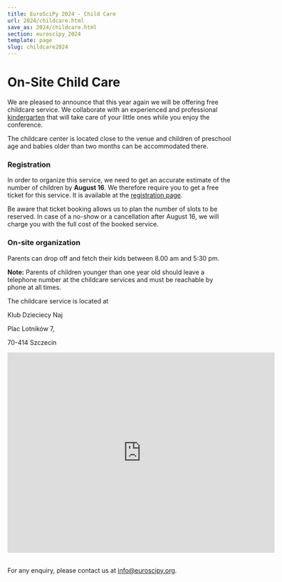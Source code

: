 ```yaml
---
title: EuroSciPy 2024 - Child Care
url: 2024/childcare.html
save_as: 2024/childcare.html
section: euroscipy_2024
template: page
slug: childcare2024
---
```


# On-Site Child Care

We are pleased to announce that this year again we will be offering free childcare
service. We collaborate with an experienced and professional 
[kindergarten](https://najlepszeszczecin.pl/) that will take care of your little ones while you enjoy the conference.

The childcare center is located close to the venue and children of preschool age
and babies older than two months can be accommodated there.

### Registration

In order to organize this service, we need to get an accurate estimate of the
number of children by **August 16**. We therefore require you to get a free
ticket for this service. It is available at the [registration
page](https://euroscipy.org/2024/tickets.html).

Be aware that ticket booking allows us to plan the number of slots to be
reserved. In case of a no-show or a cancellation after August 16, we will charge 
you with the full cost of the booked service.

### On-site organization

Parents can drop off and fetch their kids between 8.00 am and 5:30 pm.

**Note:** Parents of children younger than one year old should leave a telephone number at 
the childcare services and must be reachable by phone at all times.

The childcare service is located at

Klub Dzieciecy Naj

Plac Lotników 7,

70-414 Szczecin

<iframe src="https://www.google.com/maps/embed?pb=!1m18!1m12!1m3!1d6038.322671430217!2d14.546893487459698!3d53.42914997010646!2m3!1f0!2f0!3f0!3m2!1i1024!2i768!4f13.1!3m3!1m2!1s0x47aa090a2ed9e71b%3A0xeb4a8d63c014969d!2sKlub%20Dzieci%C4%99cy%20Naj!5e0!3m2!1sen!2sde!4v1722347804259!5m2!1sen!2sde" width="600" height="450" style="border:0;" allowfullscreen="" loading="lazy" referrerpolicy="no-referrer-when-downgrade"></iframe>
&nbsp;


For any enquiry, please contact us at
<a href="mailto:info@euroscipy.org">info@euroscipy.org</a>.
